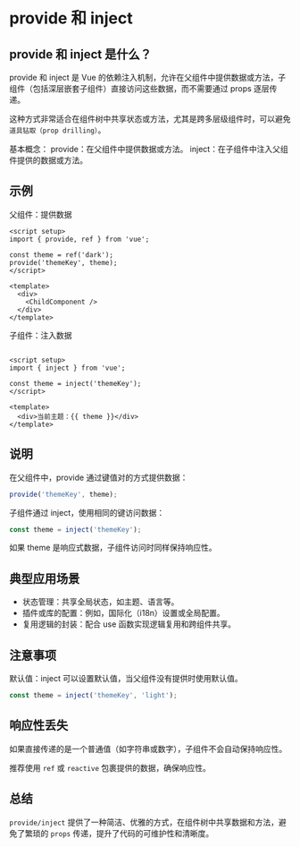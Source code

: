 # provide 和 inject

## provide 和 inject 是什么？

provide 和 inject 是 Vue 的依赖注入机制，允许在父组件中提供数据或方法，子组件（包括深层嵌套子组件）直接访问这些数据，而不需要通过 props 逐层传递。

这种方式非常适合在组件树中共享状态或方法，尤其是跨多层级组件时，可以避免 `道具钻取（prop drilling）`。

基本概念：
provide：在父组件中提供数据或方法。
inject：在子组件中注入父组件提供的数据或方法。

## 示例

父组件：提供数据

```vue
<script setup>
import { provide, ref } from 'vue';

const theme = ref('dark');
provide('themeKey', theme);
</script>

<template>
  <div>
    <ChildComponent />
  </div>
</template>
```

子组件：注入数据

```vue

<script setup>
import { inject } from 'vue';

const theme = inject('themeKey');
</script>

<template>
  <div>当前主题：{{ theme }}</div>
</template>
```

## 说明

在父组件中，provide 通过键值对的方式提供数据：

```js
provide('themeKey', theme);
```

子组件通过 inject，使用相同的键访问数据：

```js
const theme = inject('themeKey');
```

如果 theme 是响应式数据，子组件访问时同样保持响应性。

## 典型应用场景

+ 状态管理：共享全局状态，如主题、语言等。
+ 插件或库的配置：例如，国际化（i18n）设置或全局配置。
+ 复用逻辑的封装：配合 use 函数实现逻辑复用和跨组件共享。

## 注意事项

默认值：inject 可以设置默认值，当父组件没有提供时使用默认值。

```js
const theme = inject('themeKey', 'light');
```

## 响应性丢失

如果直接传递的是一个普通值（如字符串或数字），子组件不会自动保持响应性。

推荐使用 `ref` 或 `reactive` 包裹提供的数据，确保响应性。

## 总结

`provide/inject` 提供了一种简洁、优雅的方式，在组件树中共享数据和方法，避免了繁琐的 `props` 传递，提升了代码的可维护性和清晰度。
